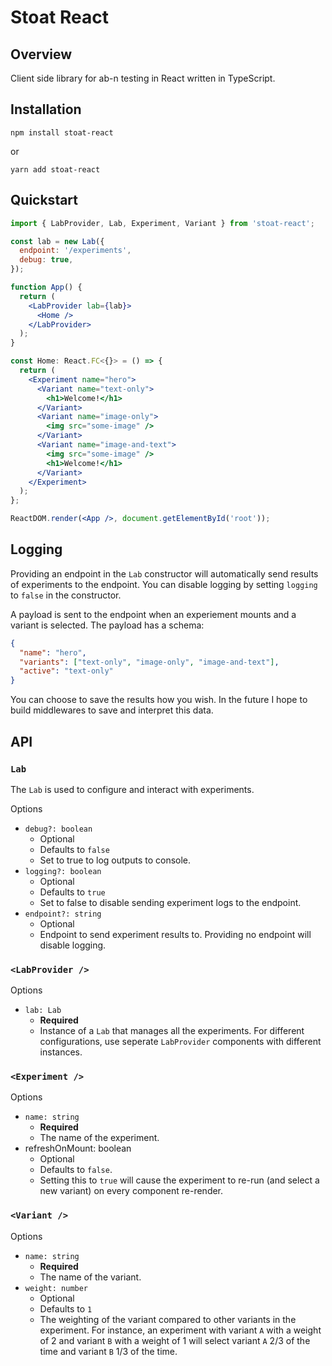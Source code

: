 # Stoat React

## Overview

Client side library for ab-n testing in React written in TypeScript.

## Installation

```
npm install stoat-react
```

or

```
yarn add stoat-react
```

## Quickstart

```jsx
import { LabProvider, Lab, Experiment, Variant } from 'stoat-react';

const lab = new Lab({
  endpoint: '/experiments',
  debug: true,
});

function App() {
  return (
    <LabProvider lab={lab}>
      <Home />
    </LabProvider>
  );
}

const Home: React.FC<{}> = () => {
  return (
    <Experiment name="hero">
      <Variant name="text-only">
        <h1>Welcome!</h1>
      </Variant>
      <Variant name="image-only">
        <img src="some-image" />
      </Variant>
      <Variant name="image-and-text">
        <img src="some-image" />
        <h1>Welcome!</h1>
      </Variant>
    </Experiment>
  );
};

ReactDOM.render(<App />, document.getElementById('root'));
```

## Logging

Providing an endpoint in the `Lab` constructor will automatically send results of experiments to the endpoint. You can disable logging by setting `logging` to `false` in the constructor.

A payload is sent to the endpoint when an experiement mounts and a variant is selected. The payload has a schema:

```json
{
  "name": "hero",
  "variants": ["text-only", "image-only", "image-and-text"],
  "active": "text-only"
}
```

You can choose to save the results how you wish. In the future I hope to build middlewares to save and interpret this data.

## API

### `Lab`

The `Lab` is used to configure and interact with experiments.

Options

- `debug?: boolean`
  - Optional
  - Defaults to `false`
  - Set to true to log outputs to console.
- `logging?: boolean`
  - Optional
  - Defaults to `true`
  - Set to false to disable sending experiment logs to the endpoint.
- `endpoint?: string`
  - Optional
  - Endpoint to send experiment results to. Providing no endpoint will disable logging.

### `<LabProvider />`

Options

- `lab: Lab`
  - **Required**
  - Instance of a `Lab` that manages all the experiments. For different configurations, use seperate `LabProvider` components with different instances.

### `<Experiment />`

Options

- `name: string`
  - **Required**
  - The name of the experiment.
- refreshOnMount: boolean
  - Optional
  - Defaults to `false`.
  - Setting this to `true` will cause the experiment to re-run (and select a new variant) on every component re-render.

### `<Variant />`

Options

- `name: string`
  - **Required**
  - The name of the variant.
- `weight: number`
  - Optional
  - Defaults to `1`
  - The weighting of the variant compared to other variants in the experiment. For instance, an experiment with variant `A` with a weight of 2 and variant `B` with a weight of 1 will select variant `A` 2/3 of the time and variant `B` 1/3 of the time.
